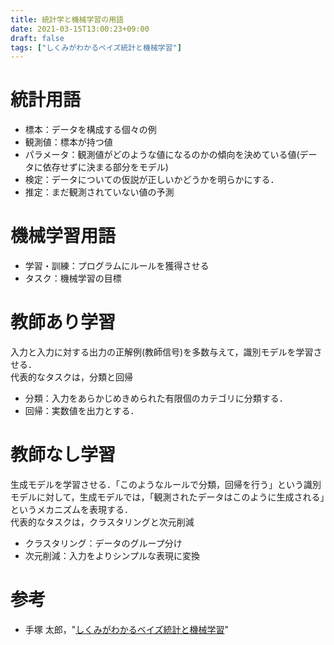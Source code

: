 ```yaml
---
title: 統計学と機械学習の用語
date: 2021-03-15T13:00:23+09:00
draft: false
tags: ["しくみがわかるベイズ統計と機械学習"] 
---
```

<!--more-->

# 統計用語
- 標本：データを構成する個々の例
- 観測値：標本が持つ値
- パラメータ：観測値がどのような値になるのかの傾向を決めている値(データに依存せずに決まる部分をモデル)
- 検定：データについての仮説が正しいかどうかを明らかにする．
- 推定：まだ観測されていない値の予測

# 機械学習用語
- 学習・訓練：プログラムにルールを獲得させる
- タスク：機械学習の目標

# 教師あり学習
入力と入力に対する出力の正解例(教師信号)を多数与えて，識別モデルを学習させる．  
代表的なタスクは，分類と回帰
- 分類：入力をあらかじめきめられた有限個のカテゴリに分類する．
- 回帰：実数値を出力とする．

# 教師なし学習
生成モデルを学習させる．「このようなルールで分類，回帰を行う」という識別モデルに対して，生成モデルでは，「観測されたデータはこのように生成される」というメカニズムを表現する．  
代表的なタスクは，クラスタリングと次元削減
- クラスタリング：データのグループ分け
- 次元削減：入力をよりシンプルな表現に変換

# 参考
- 手塚 太郎，"[しくみがわかるベイズ統計と機械学習](https://amzn.to/3cCILQM)"